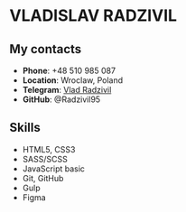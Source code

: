 # VLADISLAV RADZIVIL

## My contacts

* **Phone**: +48 510 985 087
* **Location**: Wroclaw, Poland
* **Telegram**: [Vlad Radzivil](https://t.me/radzivil)
* **GitHub**: @Radzivil95

## Skills

* HTML5, CSS3
* SASS/SCSS
* JavaScript basic
* Git, GitHub
* Gulp
* Figma